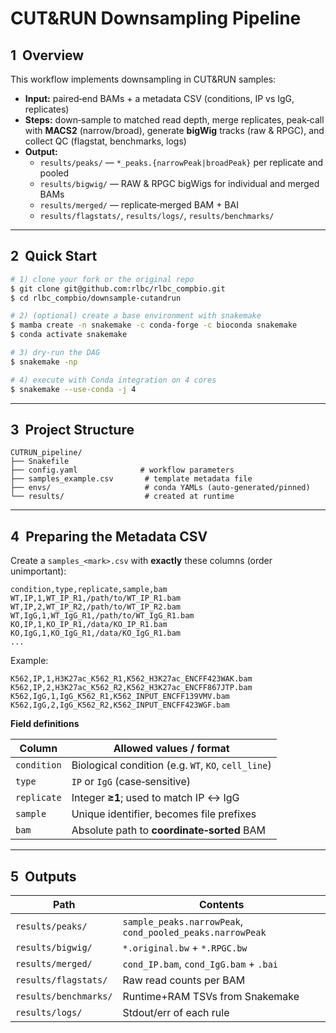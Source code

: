 # CUT&RUN Downsampling Pipeline

## 1  Overview

This workflow implements downsampling in CUT&RUN samples:

- **Input:** paired‑end BAMs + a metadata CSV (conditions, IP vs IgG, replicates)
- **Steps:** down‑sample to matched read depth, merge replicates, peak‑call with **MACS2** (narrow/broad), generate **bigWig** tracks (raw & RPGC), and collect QC (flagstat, benchmarks, logs)
- **Output:**
  - `results/peaks/` — `*_peaks.{narrowPeak|broadPeak}` per replicate and pooled
  - `results/bigwig/` — RAW & RPGC bigWigs for individual and merged BAMs
  - `results/merged/` — replicate‑merged BAM + BAI
  - `results/flagstats/`, `results/logs/`, `results/benchmarks/` 

---

## 2  Quick Start

```bash
# 1) clone your fork or the original repo
$ git clone git@github.com:rlbc/rlbc_compbio.git
$ cd rlbc_compbio/downsample-cutandrun

# 2) (optional) create a base environment with snakemake
$ mamba create -n snakemake -c conda-forge -c bioconda snakemake
$ conda activate snakemake

# 3) dry‑run the DAG
$ snakemake -np

# 4) execute with Conda integration on 4 cores
$ snakemake --use-conda -j 4
```

---

## 3  Project Structure

```
CUTRUN_pipeline/
├── Snakefile
├── config.yaml              # workflow parameters
├── samples_example.csv       # template metadata file
├── envs/                     # conda YAMLs (auto‑generated/pinned)
└── results/                  # created at runtime
```

---

## 4  Preparing the Metadata CSV

Create a `samples_<mark>.csv` with **exactly** these columns (order unimportant):

```csv
condition,type,replicate,sample,bam
WT,IP,1,WT_IP_R1,/path/to/WT_IP_R1.bam
WT,IP,2,WT_IP_R2,/path/to/WT_IP_R2.bam
WT,IgG,1,WT_IgG_R1,/path/to/WT_IgG_R1.bam
KO,IP,1,KO_IP_R1,/data/KO_IP_R1.bam
KO,IgG,1,KO_IgG_R1,/data/KO_IgG_R1.bam
...
```

Example:

```csv
K562,IP,1,H3K27ac_K562_R1,K562_H3K27ac_ENCFF423WAK.bam
K562,IP,2,H3K27ac_K562_R2,K562_H3K27ac_ENCFF867JTP.bam
K562,IgG,1,IgG_K562_R1,K562_INPUT_ENCFF139VMV.bam
K562,IgG,2,IgG_K562_R2,K562_INPUT_ENCFF423WGF.bam
```

**Field definitions**

| Column      | Allowed values / format                             |
| ----------- | --------------------------------------------------- |
| `condition` | Biological condition (e.g. `WT`, `KO`, `cell_line`) |
| `type`      | `IP` or `IgG` (case‑sensitive)                      |
| `replicate` | Integer **≥1**; used to match IP ↔ IgG              |
| `sample`    | Unique identifier, becomes file prefixes            |
| `bam`       | Absolute path to **coordinate‑sorted** BAM          |

---

## 5  Outputs

| Path                  | Contents                                                  |
| --------------------- | --------------------------------------------------------- |
| `results/peaks/`      | `sample_peaks.narrowPeak`, `cond_pooled_peaks.narrowPeak` |
| `results/bigwig/`     | `*.original.bw` + `*.RPGC.bw`                             |
| `results/merged/`     | `cond_IP.bam`, `cond_IgG.bam` + `.bai`                    |
| `results/flagstats/`  | Raw read counts per BAM                                   |
| `results/benchmarks/` | Runtime+RAM TSVs from Snakemake                           |
| `results/logs/`       | Stdout/err of each rule                                   |


